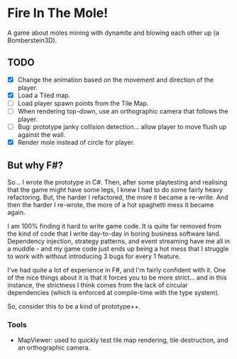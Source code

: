 # Fire In The Mole!
A game about moles mining with dynamite and blowing each other up (a Bomberstein3D).

## TODO
 - [x] Change the animation based on the movement and direction of the player.
 - [x] Load a Tiled map.
 - [ ] Load player spawn points from the Tile Map.
 - [ ] When rendering top-down, use an orthographic camera that follows the player.
 - [ ] Bug: prototype janky collision detection... allow player to move flush up against the wall.
 - [x] Render mole instead of circle for player.

## But why F#?
So... I wrote the prototype in C#. Then, after some playtesting and realising that the game might have some legs, I knew I had to do some fairly heavy refactoring. But, the harder I refactored, the more it became a re-write. And then the harder I re-wrote, the more of a hot spaghetti mess it became again.

I am 100% finding it hard to write game code. It is quite far removed from the kind of code that I write day-to-day in boring business software land. Dependency injection, strategy patterns, and event streaming have me all in a muddle - and my game code just ends up being a hot mess that I struggle to work with without introducing 3 bugs for every 1 feature.

I've had quite a lot of experience in F#, and I'm fairly confident with it. One of the nice things about it is that it forces you to be more strict... and in this instance, the strictness I think comes from the lack of circular dependencies (which is enforced at compile-time with the type system).

So, consider this to be a kind of prototype++.

### Tools

 - MapViewer: used to quickly test tile map rendering, tile destruction, and an orthographic camera.